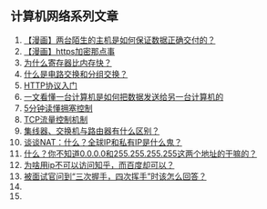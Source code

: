 ## 计算机网络系列文章

1. [【漫画】两台陌生的主机是如何保证数据正确交付的？](https://mp.weixin.qq.com/s?__biz=MzUxNzg0MDc1Mg==&mid=2247484538&idx=1&sn=9e2c6bad1a4958c5c717aa5857176981&chksm=f9934e65cee4c773f32d3d6ffe559d8620260765efb7f9e6cecd6f3661fe113657fb2d281f18&scene=21#wechat_redirect)
2. [【漫画】https加密那点事](https://mp.weixin.qq.com/s?__biz=MzUxNzg0MDc1Mg==&mid=2247484456&idx=1&sn=13eda1297e0006bdbe6e4efcb605061f&chksm=f9934e37cee4c721cb0513546df0140e710db0f5fbe63350473c021a3836fc8cfacdbcc97fc5&scene=21#wechat_redirect)
3. [为什么寄存器比内存快？](https://mp.weixin.qq.com/s?__biz=MzUxNzg0MDc1Mg==&mid=2247484543&idx=1&sn=47c4b7fd448f05d4ff8feec90602d958&chksm=f9934e60cee4c77647077b270d771ae3bfc1cb53c8525434c683497a01c5a61c6c4e5a0f0d09&scene=21#wechat_redirect)
4. [什么是电路交换和分组交换？](https://mp.weixin.qq.com/s?__biz=MzUxNzg0MDc1Mg==&mid=2247484110&idx=1&sn=3391c877941853e2c950a2e54c8c5d57&chksm=f99348d1cee4c1c7d7bcd52ca78ada538b97fbbe35defc9fe9ac8114c23dd6b650902cf107c2&scene=21#wechat_redirect)
5. [HTTP协议入门](https://mp.weixin.qq.com/s?__biz=MzUxNzg0MDc1Mg==&mid=2247483905&idx=1&sn=11b9a91f3d1be5a6a699f882295724d0&chksm=f993481ecee4c1084f58d0a5a4c3743d55eb1c8e0a7b9abc65ed0aa680813b90195c26f4ed69&scene=21#wechat_redirect)
6. [一文看懂一台计算机是如何把数据发送给另一台计算机的](https://mp.weixin.qq.com/s?__biz=MzUxNzg0MDc1Mg==&mid=2247483886&idx=1&sn=723f2cb94b6d41ebdc8f06e024eaeaf9&chksm=f9934bf1cee4c2e7a43ac9d07265a0fa3d4f2762cf736b0c3e93c3722e55ff91ed97f3a7e56b&scene=21#wechat_redirect)
7. [5分钟读懂拥塞控制](https://mp.weixin.qq.com/s/zNVRA4PujQcpFU1xaAvn5Q)
8. [TCP流量控制机制](https://mp.weixin.qq.com/s/YfftPTw_01tAUT6t1A7tOg)
9. [集线器、交换机与路由器有什么区别？](https://mp.weixin.qq.com/s/YXWBw3aFTSEFvkg_oN9eQA)
10. [谈谈NAT：什么？全球IP和私有IP是什么鬼？](https://mp.weixin.qq.com/s/3SCbor4KLgXAEhBJB01Fhw)
11. [什么？你不知道0.0.0.0和255.255.255.255这两个地址的干嘛的？](https://mp.weixin.qq.com/s/OUz1tH682LSmGtW48olVBg)
12. [为啥用ip不可以访问知乎，而百度却可以？](https://mp.weixin.qq.com/s?__biz=MzUxNzg0MDc1Mg==&mid=2247485017&idx=1&sn=91d629e656c01a37c6b1b7bab4ccb4f2&chksm=f9934c46cee4c550ddc0e1a64f0c401e7d7bae9ad374bdb13d1203c1428580d9ce50dca70e23&token=1997642097&lang=zh_CN#rd)
13. [被面试官问到“三次握手，四次挥手”时该怎么回答？](https://mp.weixin.qq.com/s?__biz=MzUxNzg0MDc1Mg==&mid=2247485046&idx=1&sn=13ec03cd361b436daaa8b6b8e6bc7c1a&chksm=f9934c69cee4c57f0c3b5b076419e9cd2dce63b1e90f7ffdeb96a55b42d67cea4065c21e6e4b&token=1997642097&lang=zh_CN#rd)
14. []()
15. []()